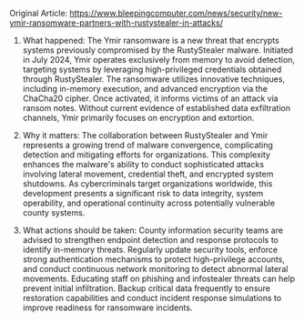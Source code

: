 Original Article: https://www.bleepingcomputer.com/news/security/new-ymir-ransomware-partners-with-rustystealer-in-attacks/

1) What happened: The Ymir ransomware is a new threat that encrypts systems previously compromised by the RustyStealer malware. Initiated in July 2024, Ymir operates exclusively from memory to avoid detection, targeting systems by leveraging high-privileged credentials obtained through RustyStealer. The ransomware utilizes innovative techniques, including in-memory execution, and advanced encryption via the ChaCha20 cipher. Once activated, it informs victims of an attack via ransom notes. Without current evidence of established data exfiltration channels, Ymir primarily focuses on encryption and extortion.

2) Why it matters: The collaboration between RustyStealer and Ymir represents a growing trend of malware convergence, complicating detection and mitigating efforts for organizations. This complexity enhances the malware's ability to conduct sophisticated attacks involving lateral movement, credential theft, and encrypted system shutdowns. As cybercriminals target organizations worldwide, this development presents a significant risk to data integrity, system operability, and operational continuity across potentially vulnerable county systems.

3) What actions should be taken: County information security teams are advised to strengthen endpoint detection and response protocols to identify in-memory threats. Regularly update security tools, enforce strong authentication mechanisms to protect high-privilege accounts, and conduct continuous network monitoring to detect abnormal lateral movements. Educating staff on phishing and infostealer threats can help prevent initial infiltration. Backup critical data frequently to ensure restoration capabilities and conduct incident response simulations to improve readiness for ransomware incidents.